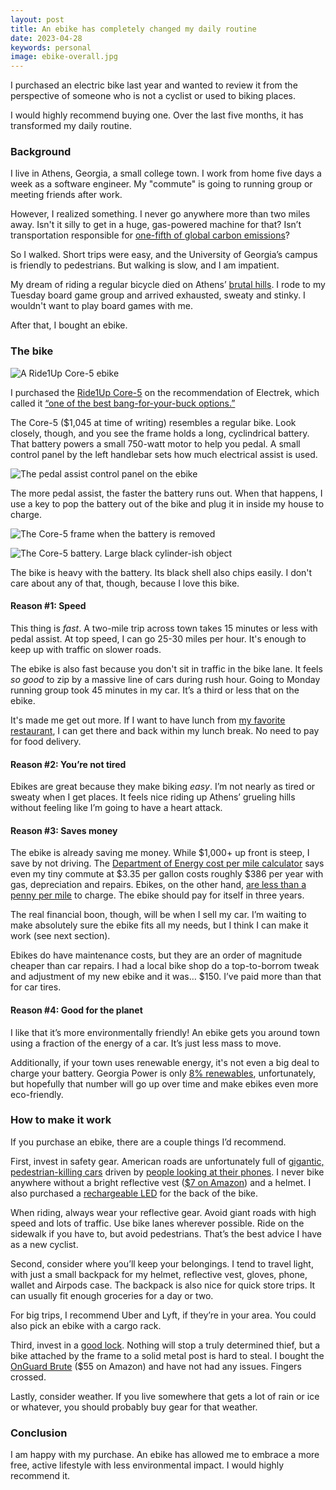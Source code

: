 ```yaml
---
layout: post
title: An ebike has completely changed my daily routine
date: 2023-04-28
keywords: personal
image: ebike-overall.jpg
---
```


I purchased an electric bike last year and wanted to review it from the perspective of someone who is not a cyclist or used to biking places. 

I would highly recommend buying one. Over the last five months, it has transformed my daily routine.

### Background

I live in Athens, Georgia, a small college town. I work from home five days a week as a software engineer. My "commute" is going to running group or meeting friends after work.

However, I realized something. I never go anywhere more than two miles away. Isn't it silly to get in a huge, gas-powered machine for that? Isn’t transportation responsible for [one-fifth of global carbon emissions](https://ourworldindata.org/co2-emissions-from-transport)?

So I walked. Short trips were easy, and the University of Georgia’s campus is friendly to pedestrians. But walking is slow, and I am impatient.

My dream of riding a regular bicycle died on Athens’ [brutal hills](https://reddit.com/r/Athens/comments/fwte3c/steepest_hill_in_athens_and_worst_hill_in_athens/). I rode to my Tuesday board game group and arrived exhausted, sweaty and stinky. I wouldn't want to play board games with me. 

After that, I bought an ebike. 

### The bike

![A Ride1Up Core-5 ebike](/img/ebike-overall.jpg)

I purchased the [Ride1Up Core-5](https://ride1up.com/product/core-5/) on the recommendation of Electrek, which called it [“one of the best bang-for-your-buck options.”](https://electrek.co/2023/04/02/here-are-the-best-electric-bikes-you-can-buy-at-every-price-level/) 

The Core-5 ($1,045 at time of writing) resembles a regular bike. Look closely, though, and you see the frame holds a long, cyclindrical battery. That battery powers a small 750-watt motor to help you pedal. A small control panel by the left handlebar sets how much electrical assist is used.

![The pedal assist control panel on the ebike](/img/ebike-panel.jpg)

The more pedal assist, the faster the battery runs out. When that happens, I use a key to pop the battery out of the bike and plug it in inside my house to charge.

![The Core-5 frame when the battery is removed](/img/ebike-battery-slot.jpg)

![The Core-5 battery. Large black cylinder-ish object](/img/ebike-battery.jpg)

The bike is heavy with the battery. Its black shell also chips easily. I don't care about any of that, though, because I love this bike.

#### Reason #1: Speed

This thing is *fast*. A two-mile trip across town takes 15 minutes or less with pedal assist. At top speed, I can go 25-30 miles per hour. It's enough to keep up with traffic on slower roads. 

The ebike is also fast because you don't sit in traffic in the bike lane. It feels *so good* to zip by a massive line of cars during rush hour. Going to Monday running group took 45 minutes in my car. It’s a third or less that on the ebike.

It's made me get out more. If I want to have lunch from [my favorite restaurant](http://calintitos.com), I can get there and back within my lunch break. No need to pay for food delivery. 

#### Reason #2: You’re not tired

Ebikes are great because they make biking *easy*. I’m not nearly as tired or sweaty when I get places. It feels nice riding up Athens’ grueling hills without feeling like I’m going to have a heart attack.

#### Reason #3: Saves money

The ebike is already saving me money. While $1,000+ up front is steep, I save by not driving. The [Department of Energy cost per mile calculator](https://afdc.energy.gov/calc/) says even my tiny commute at $3.35 per gallon costs roughly $386 per year with gas, depreciation and repairs. Ebikes, on the other hand, [are less than a penny per mile](https://www.calbike.org/e-bike-research-shows-environmental-and-economic-benefits/) to charge. The ebike should pay for itself in three years. 

The real financial boon, though, will be when I sell my car. I’m waiting to make absolutely sure the ebike fits all my needs, but I think I can make it work (see next section).

Ebikes do have maintenance costs, but they are an order of magnitude cheaper than car repairs. I had a local bike shop do a top-to-borrom tweak and adjustment of my new ebike and it was… $150. I’ve paid more than that for car tires.

#### Reason #4: Good for the planet

I like that it’s more environmentally friendly! An ebike gets you around town using a fraction of the energy of a car. It’s just less mass to move.

Additionally, if your town uses renewable energy, it's not even a big deal to charge your battery. Georgia Power is only [8% renewables](https://www.georgiapower.com/company/about-us/facts-and-financials.html), unfortunately, but hopefully that number will go up over time and make ebikes even more eco-friendly. 

### How to make it work

If you purchase an ebike, there are a couple things I’d recommend. 

First, invest in safety gear. American roads are unfortunately full of [gigantic, pedestrian-killing cars](https://www.theatlantic.com/ideas/archive/2021/12/suvs-trucks-killing-pedestrians-cyclists/621102/) driven by [people looking at their phones](https://injuryfacts.nsc.org/motor-vehicle/motor-vehicle-safety-issues/distracted-driving/). I never bike anywhere without a bright reflective vest ([$7 on Amazon](https://www.amazon.com/gp/product/B000IDSUS8/ref=ppx_yo_dt_b_search_asin_title?ie=UTF8&th=1)) and a helmet. I also purchased a [rechargeable LED](https://www.amazon.com/gp/product/B07FDVSVDX/ref=ppx_yo_dt_b_search_asin_title?ie=UTF8&psc=1) for the back of the bike. 

When riding, always wear your reflective gear. Avoid giant roads with high speed and lots of traffic. Use bike lanes wherever possible. Ride on the sidewalk if you have to, but avoid pedestrians. That’s the best advice I have as a new cyclist. 

Second, consider where you’ll keep your belongings. I tend to travel light, with just a small backpack for my helmet, reflective vest, gloves, phone, wallet and Airpods case. The backpack is also nice for quick store trips. It can usually fit enough groceries for a day or two. 

For big trips, I recommend Uber and Lyft, if they’re in your area. You could also pick an ebike with a cargo rack. 

Third, invest in a [good lock](https://old.reddit.com/r/bicycling/comments/ml2jk6/best_bike_lock/). Nothing will stop a truly determined thief, but a bike attached by the frame to a solid metal post is hard to steal. I bought the [OnGuard Brute](https://www.amazon.com/ONGUARD-Brute-U-Lock-4-37-7-96-Inch/dp/B009T4F9G8/ref=sr_1_5?keywords=onguard+bike+lock&qid=1681760283&sprefix=ongua%2Caps%2C101&sr=8-5) ($55 on Amazon) and have not had any issues. Fingers crossed. 

Lastly, consider weather. If you live somewhere that gets a lot of rain or ice or whatever, you should probably buy gear for that weather.

### Conclusion

I am happy with my purchase. An ebike has allowed me to embrace a more free, active lifestyle with less environmental impact. I would highly recommend it. 